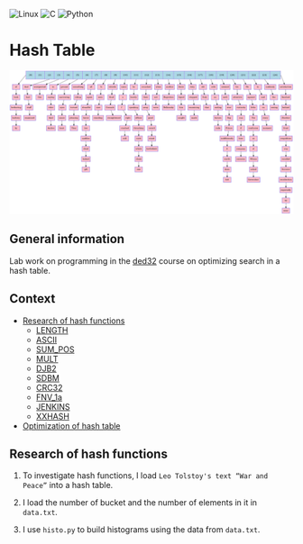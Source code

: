 ![Linux](https://img.shields.io/badge/Linux-FCC624?style=for-the-badge&logo=linux&logoColor=black)
![C](https://img.shields.io/badge/c-%2300599C.svg?style=for-the-badge&logo=c&logoColor=white)
![Python](https://img.shields.io/badge/python-3670A0?style=for-the-badge&logo=python&logoColor=ffdd54)

# Hash Table

![image](img/ht.png)

## General information

Lab work on programming in the [ded32](https://github.com/ded32) course on optimizing search in a hash table.

## Context

 - [Research of hash functions](#research)
    - [LENGTH](#length)
    - [ASCII](#ascii)
    - [SUM_POS](#sumpos)
    - [MULT](#mult)
    - [DJB2](#djb)
    - [SDBM](#sdbm)
    - [CRC32](#crc)
    - [FNV_1a](#fnv)
    - [JENKINS](#jenkins)
    - [XXHASH](#xxhash)
 - [Optimization of hash table](#optimization)

 ## Research of hash functions

1. To investigate hash functions, I load `Leo Tolstoy's text “War and Peace”` into a hash table.

2. I load the number of bucket and the number of elements in it in `data.txt`.

3. I use `histo.py` to build histograms using the data from `data.txt`.
